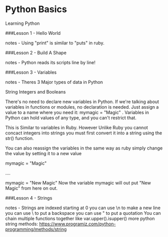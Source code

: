 # Python Basics


Learning Python

###Lesson 1 - Hello World

notes - Using "print" is similar to "puts" in ruby.

###Lesson 2 - Build A Shape

notes - Python reads its scripts line by line!


###Lesson 3 - Variables

notes -
Theres 3 Major types of data in Python

String Integers and Booleans

There's no need to declare new variables in Python. If we're talking about variables in functions or modules, no declaration is needed. Just assign a value to a name where you need it: mymagic = "Magic" . Variables in Python can hold values of any type, and you can't restrict that.

This is Similar to variables in Ruby.
However Unlike Ruby you cannot concact integers into strings you must first convert it into a string using
the str() function.

You can also reassign the variables in the same way as ruby simply change the value by setting it to a new value

mymagic = "Magic"

....

mymagic = "New Magic" Now the variable mymagic will out put "New Magic" from here on out.


###Lesson 4 - Strings


notes -
Strings are indexed starting at 0
you can use \n to make a new line
you can use \\ to put a backspace
you can use \" to put a quotation
You can chain multiple functions together like var.upper().isupper()
more python string methods: https://www.programiz.com/python-programming/methods/string

